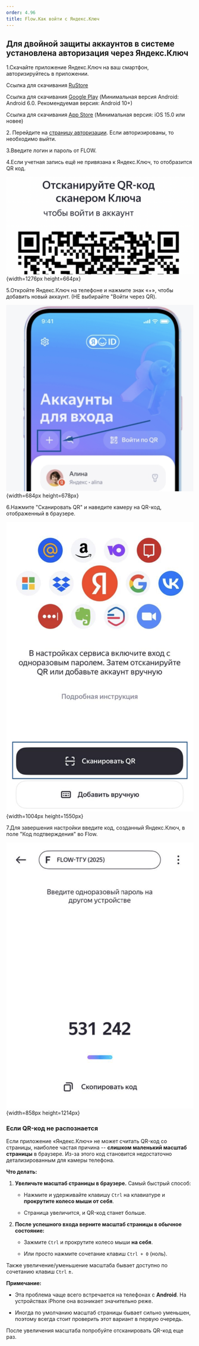 ```yaml
---
order: 4.96
title: Flow.Как войти с Яндекс.Ключ
---
```


## Для двойной защиты аккаунтов в системе установлена авторизация через Яндекс.Ключ

1\.Скачайте приложение Яндекс.Ключ на ваш смартфон, авторизируйтесь в приложении.

Ссылка для скачивания [RuStore﻿](https://www.rustore.ru/catalog/app/ru.yandex.key)

Ссылка для скачивания [Google Play﻿](https://play.google.com/store/apps/details?id=ru.yandex.key) (Минимальная версия Android: Android 6.0. Рекомендуемая версия: Android 10+)

Ссылка для скачивания [App Store﻿](https://apps.apple.com/ru/app/яндекс-ключ-ваши-пароли/id957324816) (Минимальная версия: iOS 15.0 или новее)

2\. Перейдите на [страницу авторизации﻿](https://flow.migrant-exam.ru/Account/Login1FA). Если авторизированы, то необходимо выйти.

3\.Введите логин и пароль от FLOW.

4\.Если учетная запись ещё не привязана к Яндекс.Ключ, то отобразится QR код.

![](./kak-voyti-s-yandex-klyuch.png){width=1276px height=664px}

5\.Откройте Яндекс.Ключ на телефоне и нажмите знак «+», чтобы добавить новый аккаунт. (НЕ выбирайте "Войти через QR).

![](./kak-voyti-s-yandex-klyuch-2.png){width=684px height=678px}

6\.Нажмите "Сканировать QR" и наведите камеру на QR-код, отображенный в браузере.

![](./kak-voyti-s-yandex-klyuch-3.png){width=1004px height=1550px}

7\.Для завершения настройки введите код, созданный Яндекс.Ключ, в поле "Код подтверждения" во Flow.

![](./kak-voyti-s-yandex-klyuch-4.png){width=858px height=1214px}

### **Если QR-код не распознается**

Если приложение «Яндекс.Ключ» не может считать QR-код со страницы, наиболее частая причина -- **слишком маленький масштаб страницы** в браузере. Из-за этого код становится недостаточно детализированным для камеры телефона.

**Что делать:**

1. **Увеличьте масштаб страницы в браузере.** Самый быстрый способ:

   -  Нажмите и удерживайте клавишу `Ctrl` на клавиатуре и **прокрутите колесо мыши от себя**.

   -  Страница увеличится, и QR-код станет больше.

2. **После успешного входа верните масштаб страницы в обычное состояние:**

   -  Зажмите `Ctrl` и прокрутите колесо мыши **на себя**.

   -  Или просто нажмите сочетание клавиш `Ctrl + 0` (ноль).

Также увеличение/уменьшение масштаба бывает доступно по сочетанию клавиш `Ctrl` ±.

**Примечание:**

-  Эта проблема чаще всего встречается на телефонах с **Android**. На устройствах iPhone она возникает значительно реже.

-  Иногда по умолчанию масштаб страницы бывает сильно уменьшен, поэтому всегда стоит проверить этот вариант в первую очередь.

После увеличения масштаба попробуйте отсканировать QR-код еще раз.